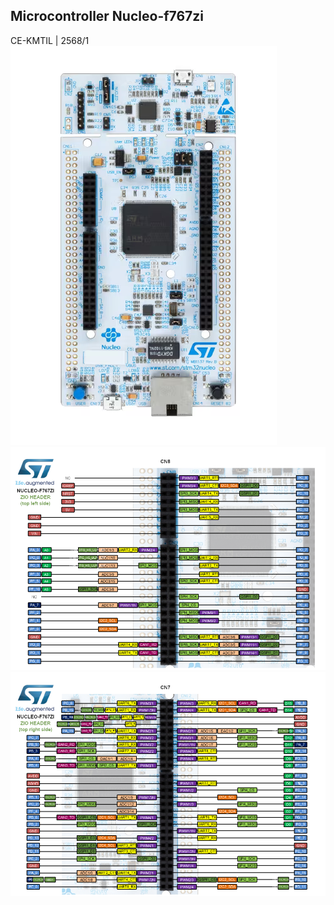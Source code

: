 ## Microcontroller Nucleo-f767zi
CE-KMTIL | 2568/1
![alt text](./BoardStructure/Board.png)
![alt text](./BoardStructure/PIN_OUT_left_side.png)
![alt text](./BoardStructure/PIN_OUT_right_side.png)